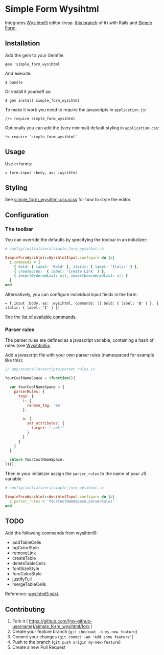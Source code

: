 # Simple Form Wysihtml

Integrates [Wysihtml5](http://xing.github.io/wysihtml5) editor (resp. [this branch](https://github.com/Edicy/wysihtml5) of it) with Rails and [Simple Form](https://github.com/plataformatec/simple_form).

## Installation

Add the gem to your Gemfile:

    gem 'simple_form_wysihtml'

And execute:

    $ bundle

Or install it yourself as:

    $ gem install simple_form_wysihtml

To make it work you need to require the javascripts in `application.js`:

    //= require simple_form_wysihtml

Optionally you can add the (very minimal) default styling in `application.css`:

    *= require 'simple_form_wysihtml'

## Usage

Use in forms:

    = form.input :body, as: :wysihtml

## Styling

See [simple_form_wysihtml.css.scss](https://github.com/tomasc/simple_form_wysihtml/blob/master/lib/assets/stylesheets/simple_form_wysihtml.css.scss) for how to style the editor.

## Configuration

### The toolbar

You can override the defaults by specifying the toolbar in an initializer:

```Ruby
# config/initializers/simple_form_wysihtml.rb

SimpleFormWysihtml::WysihtmlInput.configure do |c|
  c.commands = [
    { bold: { label: 'Bold' }, italic: { label: 'Italic' } },
    { createLink:  { label: 'Create Link' } },
    { insertOrderedList: nil, insertUnorderedList: nil }
  ]
end
```

Alternatively, you can configure individual input fields in the form:

```Slim
= f.input :body, as: :wysihtml, commands: [{ bold: { label: 'B' } }, { italic: { label: 'I' } }]
```

See the [list of available commands](https://github.com/Edicy/wysihtml5/tree/master/src/commands).

### Parser rules

The parser rules are defined as a javascript variable, containing a hash of rules (see [Wysihtml5x](https://github.com/Edicy/wysihtml5/tree/master/parser_rules).

Add a javascript file with your own parser rules (namespaced for example like this):

```js
// app/assets/javascripts/parser_rules.js

YourCoolNameSpace = (function(){

  var YourCoolNameSpace = {
    parserRules: {
      tags: {
        i: {
          rename_tag: 'em'
        },

        a: {
          set_attributes: {
            target: "_self"
          }
        }
      }
    }
  }

  return YourCoolNameSpace;
})();
```

Then in your initializer assign the `parser_rules` to the name of your JS variable:

```Ruby
# config/initializers/simple_form_wysihtml.rb

SimpleFormWysihtml::WysihtmlInput.configure do |c|
  c.parser_rules = 'YourCoolNameSpace.parserRules'
end
```

## TODO

Add the following commands from wysihtml5:

* addTableCells
* bgColorStyle
* removeLink
* createTable
* deleteTableCells
* fontSizeStyle
* foreColorStyle
* justifyFull
* mergeTableCells

Reference: [wysihtml5 wiki](https://github.com/edicy/wysihtml5/wiki/Supported-Commands).

## Contributing

1. Fork it ( https://github.com/[my-github-username]/simple_form_wysihtml/fork )
2. Create your feature branch (`git checkout -b my-new-feature`)
3. Commit your changes (`git commit -am 'Add some feature'`)
4. Push to the branch (`git push origin my-new-feature`)
5. Create a new Pull Request
